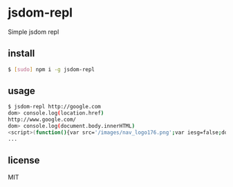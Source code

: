 jsdom-repl
==========

Simple jsdom repl

## install

```sh
$ [sudo] npm i -g jsdom-repl
```

## usage

```sh
$ jsdom-repl http://google.com
dom> console.log(location.href)
http://www.google.com/
dom> console.log(document.body.innerHTML)
<script>(function(){var src='/images/nav_logo176.png';var iesg=false;document.body.onload = function(){window.n && window.n();if
...
```

## license

MIT
